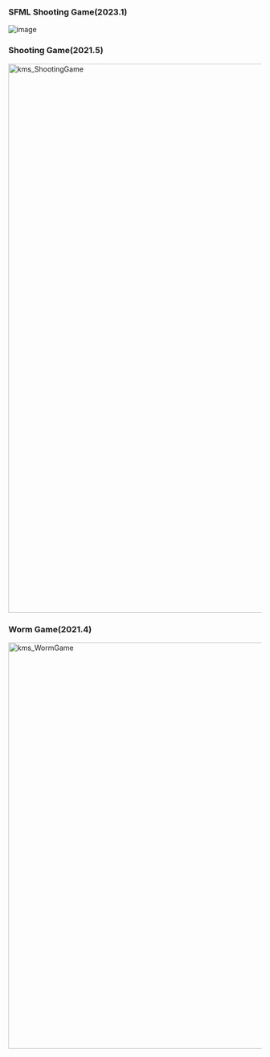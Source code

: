 ### SFML Shooting Game(2023.1)

![image](https://github.com/user-attachments/assets/1d70661b-48ee-49ea-9cb1-37c335a68549)


### Shooting Game(2021.5)

<img width="1092" alt="kms_ShootingGame" src="https://github.com/user-attachments/assets/0cc93c3a-eb69-41ec-86b1-2a659bd12ca4" />


### Worm Game(2021.4)

<img width="808" alt="kms_WormGame" src="https://github.com/user-attachments/assets/dcdd4094-85dc-458e-87d0-510e0f2edec9" />



